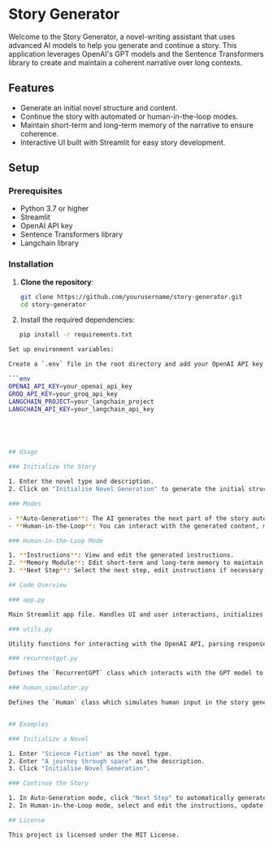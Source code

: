 # Story Generator

Welcome to the Story Generator, a novel-writing assistant that uses advanced AI models to help you generate and continue a story. This application leverages OpenAI's GPT models and the Sentence Transformers library to create and maintain a coherent narrative over long contexts.

## Features

- Generate an initial novel structure and content.
- Continue the story with automated or human-in-the-loop modes.
- Maintain short-term and long-term memory of the narrative to ensure coherence.
- Interactive UI built with Streamlit for easy story development.

## Setup

### Prerequisites

- Python 3.7 or higher
- Streamlit
- OpenAI API key
- Sentence Transformers library
- Langchain library

### Installation

1. **Clone the repository**:
   ```bash
   git clone https://github.com/yourusername/story-generator.git
   cd story-generator

2. Install the required dependencies:
```bash
   pip install -r requirements.txt

Set up environment variables:

Create a `.env` file in the root directory and add your OpenAI API key and other necessary keys:

```env
OPENAI_API_KEY=your_openai_api_key
GROQ_API_KEY=your_groq_api_key
LANGCHAIN_PROJECT=your_langchain_project
LANGCHAIN_API_KEY=your_langchain_api_key





## Usage

### Initialize the Story

1. Enter the novel type and description.
2. Click on "Initialise Novel Generation" to generate the initial structure and content.

### Modes

- **Auto-Generation**: The AI generates the next part of the story automatically.
- **Human-in-the-Loop**: You can interact with the generated content, make edits, and guide the story.

### Human-in-the-Loop Mode

1. **Instructions**: View and edit the generated instructions.
2. **Memory Module**: Edit short-term and long-term memory to maintain context.
3. **Next Step**: Select the next step, edit instructions if necessary, and proceed.

## Code Overview

### app.py

Main Streamlit app file. Handles UI and user interactions, initializes the story, and processes steps for both auto-generation and human-in-the-loop modes.

### utils.py

Utility functions for interacting with the OpenAI API, parsing responses, and managing content.

### recurrentgpt.py

Defines the `RecurrentGPT` class which interacts with the GPT model to generate and continue story content. Manages short-term and long-term memory.

### human_simulator.py

Defines the `Human` class which simulates human input in the story generation process. Handles extending paragraphs and revising plans.


## Examples

### Initialize a Novel

1. Enter "Science Fiction" as the novel type.
2. Enter "A journey through space" as the description.
3. Click "Initialise Novel Generation".

### Continue the Story

1. In Auto-Generation mode, click "Next Step" to automatically generate the next part.
2. In Human-in-the-Loop mode, select and edit the instructions, update memories, and click "Next Step".

## License

This project is licensed under the MIT License.

